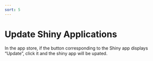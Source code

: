 ```yaml
---
sort: 5
---
```


# Update Shiny Applications

In the app store, if the button corresponding to the Shiny app displays “Update”, click it and the shiny app will be upated.
